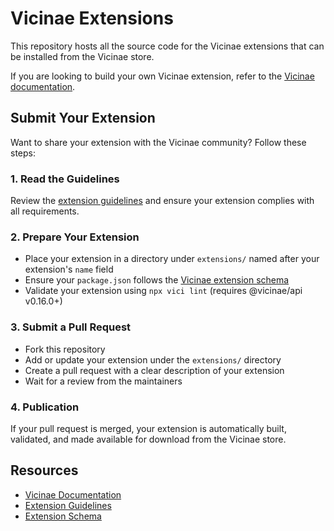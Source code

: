# Vicinae Extensions

This repository hosts all the source code for the Vicinae extensions that can be installed from the Vicinae store.

If you are looking to build your own Vicinae extension, refer to the [Vicinae documentation](https://docs.vicinae.com/extensions/introduction).

## Submit Your Extension

Want to share your extension with the Vicinae community? Follow these steps:

### 1. Read the Guidelines

Review the [extension guidelines](/GUIDELINES.md) and ensure your extension complies with all requirements.

### 2. Prepare Your Extension

- Place your extension in a directory under `extensions/` named after your extension's `name` field
- Ensure your `package.json` follows the [Vicinae extension schema](https://raw.githubusercontent.com/vicinaehq/vicinae/refs/heads/main/extra/schemas/extension.json)
- Validate your extension using `npx vici lint` (requires @vicinae/api v0.16.0+)

### 3. Submit a Pull Request

- Fork this repository
- Add or update your extension under the `extensions/` directory
- Create a pull request with a clear description of your extension
- Wait for a review from the maintainers

### 4. Publication

If your pull request is merged, your extension is automatically built, validated, and made available for download from the Vicinae store.

## Resources

- [Vicinae Documentation](https://docs.vicinae.com/extensions/introduction)
- [Extension Guidelines](/GUIDELINES.md)
- [Extension Schema](https://raw.githubusercontent.com/vicinaehq/vicinae/refs/heads/main/extra/schemas/extension.json)
